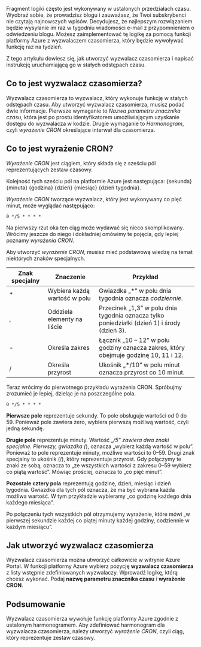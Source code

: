 Fragment logiki często jest wykonywany w ustalonych przedziałach czasu. Wyobraź sobie, że prowadzisz blogu i zauważasz, że Twoi subskrybenci nie czytają najnowszych wpisów. Decydujesz, że najlepszym rozwiązaniem będzie wysyłanie im raz w tygodniu wiadomości e-mail z przypomnieniem o odwiedzeniu blogu. Możesz zaimplementować tę logikę za pomocą funkcji platformy Azure z wyzwalaczem czasomierza, który będzie wywoływać funkcję raz na tydzień.

Z tego artykułu dowiesz się, jak utworzyć wyzwalacz czasomierza i napisać instrukcję uruchamiającą go w stałych odstępach czasu.

## <a name="what-is-a-timer-trigger"></a>Co to jest wyzwalacz czasomierza?

Wyzwalacz czasomierza to wyzwalacz, który wykonuje funkcję w stałych odstępach czasu. Aby utworzyć wyzwalacz czasomierza, musisz podać dwie informacje. Pierwsze wymaganie to *Nazwa parametru znacznika czasu*, która jest po prostu identyfikatorem umożliwiającym uzyskanie dostępu do wyzwalacza w kodzie. Drugie wymaganie to *Harmonogram*, czyli *wyrażenie CRON* określające interwał dla czasomierza.

## <a name="what-is-a-cron-expression"></a>Co to jest wyrażenie CRON?

*Wyrażenie CRON* jest ciągiem, który składa się z sześciu pól reprezentujących zestaw czasowy.

Kolejność tych sześciu pól na platformie Azure jest następująca: {sekunda} {minuta} {godzina} {dzień} {miesiąc} {dzień tygodnia}.

*Wyrażenie CRON* tworzące wyzwalacz, który jest wykonywany co pięć minut, może wyglądać następująco:

```
0 */5 * * * *
```

Na pierwszy rzut oka ten ciąg może wydawać się nieco skomplikowany. Wrócimy jeszcze do niego i dokładniej omówimy te pojęcia, gdy lepiej poznamy *wyrażenia CRON*.

Aby utworzyć *wyrażenie CRON*, musisz mieć podstawową wiedzę na temat niektórych znaków specjalnych.

| Znak specjalny | Znaczenie | Przykład |
| ------------- | ------------- | ------------- |
| *      | Wybiera każdą wartość w polu | Gwiazdka „*” w polu dnia tygodnia oznacza *codziennie*. |
| ,      | Oddziela elementy na liście | Przecinek „1,3” w polu dnia tygodnia oznacza tylko poniedziałki (dzień 1) i środy (dzień 3). |
| -      | Określa zakres | Łącznik „10 – 12” w polu godziny oznacza zakres, który obejmuje godzinę 10, 11 i 12. |
| /      | Określa przyrost | Ukośnik „*/10” w polu minut oznacza przyrost co 10 minut. |

Teraz wrócimy do pierwotnego przykładu wyrażenia CRON. Spróbujmy zrozumieć je lepiej, dzieląc je na poszczególne pola.

```
0 */5 * * * *
```

**Pierwsze pole** reprezentuje sekundy. To pole obsługuje wartości od 0 do 59. Ponieważ pole zawiera zero, wybiera pierwszą możliwą wartość, czyli jedną sekundę.

**Drugie pole** reprezentuje minuty. Wartość „*/5” zawiera dwa znaki specjalne. Pierwszy, gwiazdka (*), oznacza „wybierz każdą wartość w polu”. Ponieważ to pole reprezentuje minuty, możliwe wartości to 0–59. Drugi znak specjalny to ukośnik (/), który reprezentuje przyrost. Gdy połączymy te znaki ze sobą, oznacza to „ze wszystkich wartości z zakresu 0–59 wybierz co piątą wartość”. Mówiąc prościej, oznacza to „co pięć minut”.

**Pozostałe cztery pola** reprezentują godzinę, dzień, miesiąc i dzień tygodnia. Gwiazdka dla tych pól oznacza, że ma być wybrana każda możliwa wartość. W tym przykładzie wybieramy „co godzinę każdego dnia każdego miesiąca”.

Po połączeniu tych wszystkich pól otrzymujemy wyrażenie, które mówi „w pierwszej sekundzie każdej co piątej minuty każdej godziny, codziennie w każdym miesiącu”.

## <a name="how-to-create-a-timer-trigger"></a>Jak utworzyć wyzwalacz czasomierza

Wyzwalacz czasomierza można utworzyć całkowicie w witrynie Azure Portal. W funkcji platformy Azure wybierz pozycję **wyzwalacz czasomierza** z listy wstępnie zdefiniowanych wyzwalaczy. Wprowadź logikę, którą chcesz wykonać. Podaj **nazwę parametru znacznika czasu** i **wyrażenie CRON**.

## <a name="summary"></a>Podsumowanie

Wyzwalacz czasomierza wywołuje funkcję platformy Azure zgodnie z ustalonym harmonogramem. Aby zdefiniować harmonogram dla wyzwalacza czasomierza, należy utworzyć *wyrażenie CRON*, czyli ciąg, który reprezentuje zestaw czasowy.

